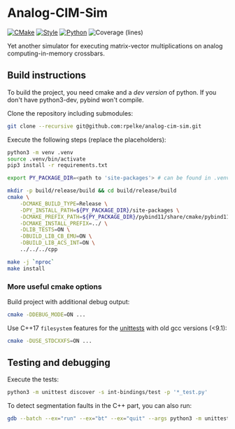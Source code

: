 # Analog-CIM-Sim
[![CMake](https://github.com/rpelke/analog-cim-sim/actions/workflows/cmake.yml/badge.svg)](https://github.com/rpelke/analog-cim-sim/actions/workflows/cmake.yml)
[![Style](https://github.com/rpelke/analog-cim-sim/actions/workflows/style.yml/badge.svg)](https://github.com/rpelke/analog-cim-sim/actions/workflows/style.yml)
[![Python](https://github.com/rpelke/analog-cim-sim/actions/workflows/python.yml/badge.svg)](https://github.com/rpelke/analog-cim-sim/actions/workflows/python.yml)
![Coverage (lines)](https://img.shields.io/endpoint?url=https://gist.githubusercontent.com/rpelke/4ce01f0a4277ab79baa3b2112b12812f/raw)

Yet another simulator for executing matrix-vector multiplications on analog computing-in-memory crossbars.

## Build instructions
To build the project, you need cmake and a *dev version* of python.
If you don't have python3-dev, pybind won't compile.

Clone the repository including submodules:
```bash
git clone --recursive git@github.com:rpelke/analog-cim-sim.git
```

Execute the following steps (replace the placeholders):
```bash
python3 -m venv .venv
source .venv/bin/activate
pip3 install -r requirements.txt

export PY_PACKAGE_DIR=<path to 'site-packages'> # can be found in .venv/lib/<python-version>

mkdir -p build/release/build && cd build/release/build
cmake \
    -DCMAKE_BUILD_TYPE=Release \
    -DPY_INSTALL_PATH=${PY_PACKAGE_DIR}/site-packages \
    -DCMAKE_PREFIX_PATH=${PY_PACKAGE_DIR}/pybind11/share/cmake/pybind11 \
    -DCMAKE_INSTALL_PREFIX=../ \
    -DLIB_TESTS=ON \
    -DBUILD_LIB_CB_EMU=ON \
    -DBUILD_LIB_ACS_INT=ON \
    ../../../cpp

make -j `nproc`
make install
```

### More useful cmake options
Build project with additional debug output:
```bash
cmake -DDEBUG_MODE=ON ...
```

Use C++17 `filesystem` features for the [unittests](cpp/test/lib/inc/test_helper.h) with old gcc versions (<9.1):
```bash
cmake -DUSE_STDCXXFS=ON ...
```

## Testing and debugging
Execute the tests:
```bash
python3 -m unittest discover -s int-bindings/test -p '*_test.py'
```

To detect segmentation faults in the C++ part, you can also run:
```bash
gdb --batch --ex="run" --ex="bt" --ex="quit" --args python3 -m unittest discover -s int-bindings/test -p '*_test.py'
```
